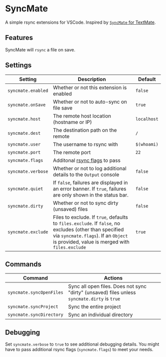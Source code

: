 # SyncMate

A simple rsync extensions for VSCode. Inspired by [`SyncMate` for TextMate](https://github.com/eoneill/SyncMate.tmbundle).

## Features

SyncMate will `rsync` a file on save.

## Settings

| Setting | Description | Default |
|---------|-------------|---------|
| `syncmate.enabled` | Whether or not this extension is enabled | `false` |
| `syncmate.onSave` | Whether or not to auto-sync on file save | `true` |
| `syncmate.host` | The remote host location (hostname or IP) | `localhost` |
| `syncmate.dest` | The destination path on the remote | `/` |
| `syncmate.user` | The username to rsync with | `$(whoami)` |
| `syncmate.port` | The remote port | `22` |
| `syncmate.flags` | Additonal [rsync flags](https://download.samba.org/pub/rsync/rsync.html) to pass |  |
| `syncmate.verbose` | Whether or not to log additional details to the `Output` console | `false` |
| `syncmate.quiet` | If `false`, failures are displayed in an error banner. If `true`, failures are only shown in the status bar. | `false` |
| `syncmate.dirty` | Whether or not to sync dirty (unsaved) files | `false` |
| `syncmate.exclude` | Files to exclude. If `true`, defaults to `files.exclude`. If `false`, no excludes (other than specified via `syncmate.flags`). If an `Object` is provided, value is merged with `files.exclude` | `true` |

## Commands

| Command | Actions |
|---------|---------|
| `syncmate.syncOpenFiles` | Sync all open files. Does not sync "dirty" (unsaved) files unless `syncmate.dirty` is `true` |
| `syncmate.syncProject` | Sync the entire project |
| `syncmate.syncDirectory` | Sync an individual directory |

## Debugging

Set `syncmate.verbose` to `true` to see additional debugging details. You might have to pass additional rsync flags (`syncmate.flags`) to meet your needs.
